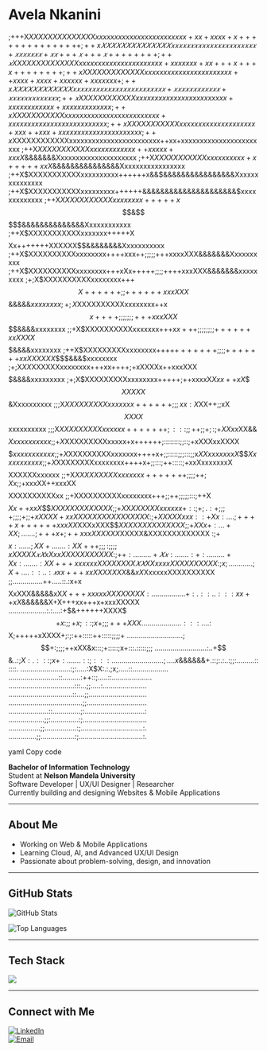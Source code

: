 # Avela Nkanini

;+++X$XXXXXXXXXXXXXXxxxxxxxxxxxxxxxxxxxxxxxx+xx+xxxx+x+++++++++++++++
;++x
𝑋
𝑋
𝑋
𝑋
𝑋
𝑋
𝑋
𝑋
𝑋
𝑋
𝑋
𝑋
𝑋
𝑋
𝑥
𝑥
𝑥
𝑥
𝑥
𝑥
𝑥
𝑥
𝑥
𝑥
𝑥
𝑥
𝑥
𝑥
𝑥
𝑥
𝑥
𝑥
𝑥
𝑥
𝑥
𝑥
+
𝑥
𝑥
𝑥
𝑥
𝑥
𝑥
𝑥
+
𝑥
𝑥
+
+
+
𝑥
+
+
+
𝑥
+
+
+
+
+
+
+
+
;
+
+
𝑥
XXXXXXXXXXXXXXxxxxxxxxxxxxxxxxxxxxxx+xxxxxxx+xx+++x+++x++++++++;++xXXXXXXXXXXXXXxxxxxxxxxxxxxxxxxxxxxxx++xxxx+xxxx+xxxxxx+xxxxxxx+
;++x
𝑋
𝑋
𝑋
𝑋
𝑋
𝑋
𝑋
𝑋
𝑋
𝑋
𝑋
𝑋
𝑥
𝑥
𝑥
𝑥
𝑥
𝑥
𝑥
𝑥
𝑥
𝑥
𝑥
𝑥
𝑥
𝑥
𝑥
𝑥
𝑥
𝑥
𝑥
𝑥
𝑥
𝑥
𝑥
𝑥
+
𝑥
𝑥
𝑥
𝑥
𝑥
𝑥
𝑥
𝑥
𝑥
𝑥
𝑥
𝑥
+
𝑥
𝑥
𝑥
𝑥
𝑥
𝑥
𝑥
𝑥
𝑥
𝑥
𝑥
𝑥
𝑥
;
+
+
𝑥
XXXXXXXXXXXXxxxxxxxxxxxxxxxxxxxxxxxx+xxxxxxxxxxxx+xxxxxxxxxxxxx;++xXXXXXXXXXXXxxxxxxxxxxxxxxxxxxxxxxxxx+xxxxxxxxxxxxxxxxxxxxxxxxxx
;++xXXXXXXXXXXXxxxxxxxxxxxxxxxxxxxx+xxx++xxx+xxxxxxxxxxxxxxxxxxxxxx ;++x$XXXXXXXXXXXXxxxxxxxxxxxxxxxxxxxxxxxx++xx+xxxxxxxxxxxxxxxxxxxxxxx ;++X$XXXXXXXXXXXxxxxxxxxxxxx++xxxxx+xxxX$&&&&&&&Xxxxxxxxxxxxxxxxxxxxx ;++X$XXXXXXXXXXXxxxxxxxxxx+x+++++xxX$&&&&&&&&&&&&&&&Xxxxxxxxxxxxxxxxx ;++X$XXXXXXXXXXXxxxxxxxxxx++++++x&&$&&&&&&&&&&&&&&&&Xxxxxxxxxxxxxxx
;++X$XXXXXXXXXXXxxxxxxxxx++++++&&&&&&&&&&&&&&&&&&&&&$xxxxxxxxxxxxx ;++X$XXXXXXXXXXXxxxxxxxx+++++x$$$$$$$&$$$$$&&&&&&&&&&&&&&Xxxxxxxxxxxx ;++X$XXXXXXXXXXXxxxxxxx+++++X$$$$Xx+++++++XXXXXX$$&&&&&&&&Xxxxxxxxxxx ;++X$XXXXXXXXXXxxxxxxxx++++xxx++;;;;;+++xxxxXXX&&&&&&&Xxxxxxxxxx ;++X$XXXXXXXXXXxxxxxxxx+++xXx+++++;;;;++++xxxXXX&&&&&&&xxxxxxxxx ;+;X$XXXXXXXXXXxxxxxxxx+++$$X++++++;;++++++xxxXXX$$$$$$&&&&&$xxxxxxxx ;+;X$XXXXXXXXXXxxxxxxxx++x$$x++++;;;;;;;+++xxxXXX$$$$$$$$&&&&xxxxxxxx ;;+X$XXXXXXXXXXxxxxxxx+++x$x+++;;;;;;;;++++++xxXXXX$$$$$$&&&&xxxxxxxx ;++X$XXXXXXXXXxxxxxxxx++++$+++++++;;;;+++++++xxXXXXXX$$$$&&&$xxxxxxxx ;+;X$XX$XXXXXXxxxxxxxx+++xx++++;+xXXXXx++xxxXXX$$$$$$$$$&&&&xxxxxxxxx ;+;X$XXXXXXXXXxxxxxxxx+++++;++xxxxX$Xxx++xX$$$$XXXXX$$$$$$&Xxxxxxxxxx ;;;X$XXXXXXXXXxxxxxxx++++++;;;xx:X$XX++;;xX$$XXXX$$$$$$$$$$xxxxxxxxxx ;;;X$XXXXXXXXXxxxxxx+++++++;:::;;++;;+;:;+X$$Xxx$XX&&$$$$$Xxxxxxxxxxx ;;+X$XXXXXXXXXxxxxx+x++++++;::::::::;;::;+xXXXxxXXXX$$$$$$xxxxxxxxxxx ;;+X$XXXXXXXXXxxxxxxx++++x+;;:::::;;;:::;;x$XXxxxxxxxX$$$$Xxxxxxxxxxx ;;+X$XXXXXXXXxxxxxxxx++++x+;;:::;++:::::;+xxXxxxxxxxX$$$$XXXXXXxxxxxx ;;+X$XXXXXXXXXxxxxxxx+++++++;;;;++;X$x;;+xxxXX++xxxXX$$$$XXXXXXXXXXxx ;;+XXXXXXXXXXxxxxxxxx+++;;++;;;;;:::;++X$$$$$Xx++xxX$$$$XXXXXXXXXXXXX ;;+X$X$XXXXXXxxxxxx+::;+;.:+;;;+;;;;+;;+x$$XXXX+xxXXXXXXXXXXXXXXXX
:;+XXXXXxxx::+Xx:....;++++x++++++xxxXX$XXXxXXX$$$XXXXXXXXXXXXXX ;;+XXx+:...+XX;.......;+++x+;++xxxXXXXXX$XXXXX&XXXXXXXXXXXXX :;+$$$$$x:......;XX+.......:XX+++;;;:;;;;xXXXXX
𝑥
𝑋
xXxxXXXXXXXXXXX
:;+
+
:
.
.
.
.
.
.
.
.
.
+
𝑋
𝑥
:
.
.
.
.
.
.
.
:
+:.........+Xx:.......:XX+++xxxxxxXXXXXXXX
𝑋
𝑋
XXxxxxXXXXXXXXXX
:;x;............;X+....::..:
𝑥
xx+++xxXXXXXXX$&&$xX$XxxxxxXXXXXXXXXX
;;...............++.....::.:x+x$$$$XxXXX&&&&&xX$X+++xxxxxXXXXXXXX
:.................+:.::..:::xx++xX$&&&&&&X+X+++xx+++x+xxxXXXXX ...................:.:....:+$&++++++XXXX$$$$$$$+x:;;+x;::;x+;;;+++XXX ....................:::....:$$X;+++++xXXXX+;:;:++:::::++:::::;;;;+
............................;$$+:;;;;++xXX&x:::;+:::::;x+:::.:::::;;;
..........................:..+$$$$$$$$$$&$..:;X:.:::;x+:.......::;:::
..........................;....x$&&&&&&+.::;:.:..:;;:.........::::::.
.........................:;:.....:X$X:.:.;x;.....::..................
.........................::.........:++::;.....::....................
.................................:::...;;.....:......................
................................::....;;.............................
.....................................;;..............................
....................::..............;:..............................:
..................;;:..............:;................................
................;;................:;...............................:.
..............;;.................:;................................:.

yaml
Copy code

**Bachelor of Information Technology**  
Student at **Nelson Mandela University**  
Software Developer | UX/UI Designer | Researcher  
Currently building and designing Websites & Mobile Applications

---

## About Me
- Working on Web & Mobile Applications  
- Learning Cloud, AI, and Advanced UX/UI Design  
- Passionate about problem-solving, design, and innovation  

---

## GitHub Stats

![GitHub Stats](https://github-readme-stats.vercel.app/api?username=AvelaNkanini&show_icons=true&theme=react&hide_border=false)  

![Top Languages](https://github-readme-stats.vercel.app/api/top-langs/?username=AvelaNkanini&theme=react&hide_border=false&count_private=false&layout=compact)

---

## Tech Stack

<img src="https://skillicons.dev/icons?i=html,css,js,react,nodejs,bootstrap,git,github,figma" />

---

## Connect with Me

[![LinkedIn](https://img.shields.io/badge/LinkedIn-0077B5?style=for-the-badge&logo=linkedin&logoColor=white)](https://www.linkedin.com/in/avela-nkanini)  
[![Email](https://img.shields.io/badge/Email-D14836?style=for-the-badge&logo=gmail&logoColor=white)](mailto:avelankanini@example.com)
